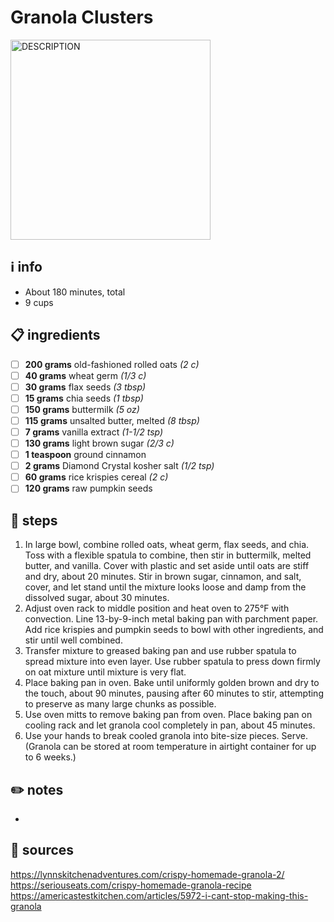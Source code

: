 # Granola Clusters
<img src="URL" alt="DESCRIPTION" width="320"/>  

## ℹ️ info
* About 180 minutes, total  
* 9 cups  

## 📋 ingredients
- [ ] **200	grams**	old-fashioned rolled oats *(2 c)*
- [ ] **40	grams**	wheat germ *(1/3 c)*
- [ ] **30	grams**	flax seeds *(3 tbsp)*
- [ ] **15	grams**	chia seeds *(1 tbsp)*
- [ ] **150	grams**	buttermilk *(5 oz)*
- [ ] **115	grams**	unsalted butter, melted *(8 tbsp)*
- [ ] **7	grams**	vanilla extract *(1-1/2 tsp)*
- [ ] **130	grams**	light brown sugar *(2/3 c)*
- [ ] **1	teaspoon**	ground cinnamon
- [ ] **2	grams**	Diamond Crystal kosher salt *(1/2 tsp)*
- [ ] **60	grams**	rice krispies cereal *(2 c)*
- [ ] **120	grams**	raw pumpkin seeds

## 🔪 steps
1. In large bowl,  combine rolled oats, wheat germ, flax seeds, and chia. Toss with a flexible spatula to combine, then stir in buttermilk, melted butter, and vanilla. Cover with plastic and set aside until oats are stiff and dry, about 20 minutes. Stir in brown sugar, cinnamon, and salt, cover, and let stand until the mixture looks loose and damp from the dissolved sugar, about 30 minutes. 
2. Adjust oven rack to middle position and heat oven to 275°F with convection. Line 13-by-9-inch metal baking pan with parchment paper. Add rice krispies and pumpkin seeds to bowl with other ingredients, and stir until well combined.
3. Transfer mixture to greased baking pan and use rubber spatula to spread mixture into even layer. Use rubber spatula to press down firmly on oat mixture until mixture is very flat.
4. Place baking pan in oven. Bake until uniformly golden brown and dry to the touch, about 90 minutes, pausing after 60 minutes to stir, attempting to preserve as many large chunks as possible.
5. Use oven mitts to remove baking pan from oven. Place baking pan on cooling rack and let granola cool completely in pan, about 45 minutes.
6. Use your hands to break cooled granola into bite-size pieces. Serve. (Granola can be stored at room temperature in airtight container for up to 6 weeks.)

## ✏️ notes
* 

## 🔗 sources
https://lynnskitchenadventures.com/crispy-homemade-granola-2/  
https://seriouseats.com/crispy-homemade-granola-recipe  
https://americastestkitchen.com/articles/5972-i-cant-stop-making-this-granola  

